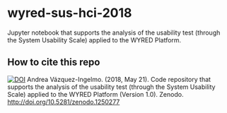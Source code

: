 # wyred-sus-hci-2018

Jupyter notebook that supports the analysis of the usability test (through the System Usability Scale) applied to the WYRED Platform.

## How to cite this repo

[![DOI](https://zenodo.org/badge/134235549.svg)](https://zenodo.org/badge/latestdoi/134235549)
Andrea Vázquez-Ingelmo. (2018, May 21). Code repository that supports the analysis of the usability test (through the System Usability Scale) applied to the WYRED Platform (Version 1.0). Zenodo. http://doi.org/10.5281/zenodo.1250277

